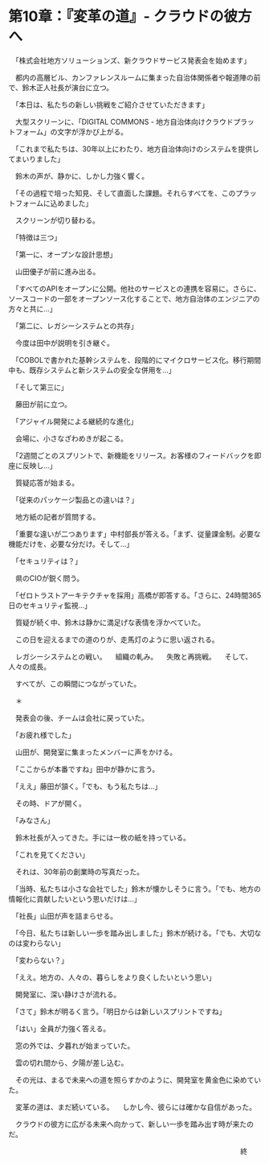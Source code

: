 # 第10章：『変革の道』- クラウドの彼方へ

　「株式会社地方ソリューションズ、新クラウドサービス発表会を始めます」

　都内の高層ビル、カンファレンスルームに集まった自治体関係者や報道陣の前で、鈴木正人社長が演台に立つ。

　「本日は、私たちの新しい挑戦をご紹介させていただきます」

　大型スクリーンに、「DIGITAL COMMONS - 地方自治体向けクラウドプラットフォーム」の文字が浮かび上がる。

　「これまで私たちは、30年以上にわたり、地方自治体向けのシステムを提供してまいりました」

　鈴木の声が、静かに、しかし力強く響く。

　「その過程で培った知見、そして直面した課題。それらすべてを、このプラットフォームに込めました」

　スクリーンが切り替わる。

　「特徴は三つ」

　「第一に、オープンな設計思想」

　山田優子が前に進み出る。

　「すべてのAPIをオープンに公開。他社のサービスとの連携を容易に。さらに、ソースコードの一部をオープンソース化することで、地方自治体のエンジニアの方々と共に...」

　「第二に、レガシーシステムとの共存」

　今度は田中が説明を引き継ぐ。

　「COBOLで書かれた基幹システムを、段階的にマイクロサービス化。移行期間中も、既存システムと新システムの安全な併用を...」

　「そして第三に」

　藤田が前に立つ。

　「アジャイル開発による継続的な進化」

　会場に、小さなざわめきが起こる。

　「2週間ごとのスプリントで、新機能をリリース。お客様のフィードバックを即座に反映し...」

　質疑応答が始まる。

　「従来のパッケージ製品との違いは？」

　地方紙の記者が質問する。

　「重要な違いが二つあります」中村部長が答える。「まず、従量課金制。必要な機能だけを、必要な分だけ。そして...」

　「セキュリティは？」

　県のCIOが鋭く問う。

　「ゼロトラストアーキテクチャを採用」高橋が即答する。「さらに、24時間365日のセキュリティ監視...」

　質疑が続く中、鈴木は静かに満足げな表情を浮かべていた。

　この日を迎えるまでの道のりが、走馬灯のように思い返される。

　レガシーシステムとの戦い。
　組織の軋み。
　失敗と再挑戦。
　そして、人々の成長。

　すべてが、この瞬間につながっていた。

　＊

　発表会の後、チームは会社に戻っていた。

　「お疲れ様でした」

　山田が、開発室に集まったメンバーに声をかける。

　「ここからが本番ですね」田中が静かに言う。

　「ええ」藤田が頷く。「でも、もう私たちは...」

　その時、ドアが開く。

　「みなさん」

　鈴木社長が入ってきた。手には一枚の紙を持っている。

　「これを見てください」

　それは、30年前の創業時の写真だった。

　「当時、私たちは小さな会社でした」鈴木が懐かしそうに言う。「でも、地方の情報化に貢献したいという思いだけは...」

　「社長」山田が声を詰まらせる。

　「今日、私たちは新しい一歩を踏み出しました」鈴木が続ける。「でも、大切なのは変わらない」

　「変わらない？」

　「ええ。地方の、人々の、暮らしをより良くしたいという思い」

　開発室に、深い静けさが流れる。

　「さて」鈴木が明るく言う。「明日からは新しいスプリントですね」

　「はい」全員が力強く答える。

　窓の外では、夕暮れが始まっていた。

　雲の切れ間から、夕陽が差し込む。

　その光は、まるで未来への道を照らすかのように、開発室を黄金色に染めていた。

　変革の道は、まだ続いている。
　しかし今、彼らには確かな自信があった。

　クラウドの彼方に広がる未来へ向かって、新しい一歩を踏み出す時が来たのだ。

　　　　　　　　　　　　　　　　　　　　　　　　　　　　　　　　　終
